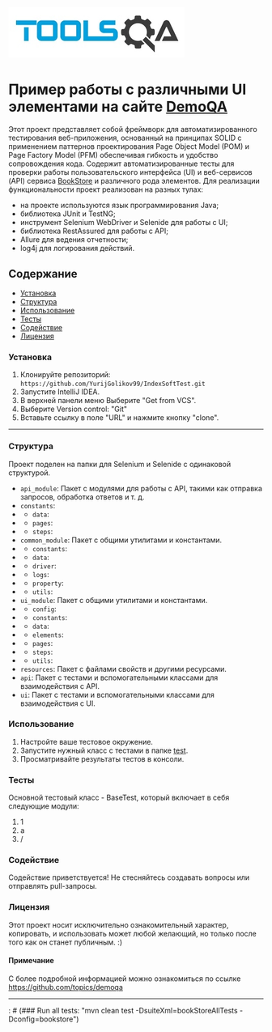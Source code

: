 # ![ToolsQA.png](ToolsQA.png)

# Пример работы с различными UI элементами на сайте [DemoQA][DemoQA.COM]
Этот проект представляет собой фреймворк для автоматизированного тестирования веб-приложения, 
основанный на принципах SOLID с применением паттернов проектирования Page Object Model (POM) и Page Factory Model (PFM) обеспечивая гибкость и удобство сопровождения кода.
Содержит автоматизированные тесты для проверки работы пользовательского интерфейса (UI) и веб-сервисов (API) сервиса [BookStore][Books] и различного рода элементов.
Для реализации функциональности проект реализован на разных тулах: 
- на проекте используются язык программирования Java;
- библиотека JUnit и TestNG;
- инструмент Selenium WebDriver и Selenide для работы с UI;
- библиотека RestAssured для работы с API;
- Allure для ведения отчетности;
- log4j для логирования действий.

## Содержание
- [Установкa](#установка)
- [Структура](#структура)
- [Использование](#использование)
- [Тесты](#тесты)
- [Содействие](#содействие)
- [Лицензия](#лицензия)

### Установка
1. Клонируйте репозиторий: `https://github.com/YurijGolikov99/IndexSoftTest.git`
2. Запустите IntelliJ IDEA.
3. В верхней панели меню Выберите "Get from VCS".
4. Выберите Version control: "Git"
5. Вставьте ссылку в поле "URL" и нажмите кнопку "clone".

*************************

### Структура
Проект поделен на папки для Selenium и Selenide с одинаковой структурой.
- `api_module`: Пакет с модулями для работы с API, такими как отправка запросов, обработка ответов и т. д.
- `constants`:
- - `data`:
- - `pages`:
- - `steps`:
- `common_module`: Пакет с общими утилитами и константами.
- - `constants`:
- - `data`:
- - `driver`:
- - `logs`:
- - `property`:
- - `utils`:
- `ui_module`: Пакет с общими утилитами и константами.
- - `config`:
- - `constants`:
- - `data`:
- - `elements`:
- - `pages`:
- - `steps`:
- - `utils`:
- `resources`: Пакет с файлами свойств и другими ресурсами.
- `api`: Пакет с тестами и вспомогательными классами для взаимодействия с API.
- `ui`: Пакет с тестами и вспомогательными классами для взаимодействия с UI.

### Использование
1. Настройте ваше тестовое окружение.
2. Запустите нужный класс с тестами в папке [test](src%2Ftest).
3. Просматривайте результаты тестов в консоли.

### Тесты
Основной тестовый класс - BaseTest, который включает в себя следующие модули:
1. 1
2. а
3. /


### Содействие
Содействие приветствуется! Не стесняйтесь создавать вопросы или отправлять pull-запросы.


### Лицензия
Этот проект носит исключительно ознакомительный характер, копировать, и использовать может любой желающий, но только после того как он станет публичным. :)


#### Примечание
С более подробной информацией можно ознакомиться по ссылке https://github.com/topics/demoqa



*************************

: # (### Run all tests: "mvn clean test -DsuiteXml=bookStoreAllTests -Dconfig=bookstore")

[//]: # ()
[//]: # (### Run Selenium tests: "mvn clean test -DsuiteXml=bookStoreSelenium -Dconfig=bookstore")

[//]: # ()
[//]: # (### Run Selenide tests: "mvn clean test -DsuiteXml=bookStoreSelenide -Dconfig=bookstore")

[//]: # ()
[//]: # (### Generate Allure report: "allure generate target/allure-results -c")

[//]: # ()
[//]: # ()
[//]: # (#### Tests: "src/test/java/")

[//]: # ()
[//]: # (#### Property file: "src/main/resources/")

[//]: # ()
[//]: # (#### xml files for run tests: "src/test/resources/")

[//]: # ()
[//]: # (#### Page objects : "src/main/java/pageObjects/")

[//]: # ()
[//]: # (#### Driver factory : "src/main/java/driver/")


[DemoQA.COM]:https://demoqa.com
[Books]:https://demoqa.com/books
